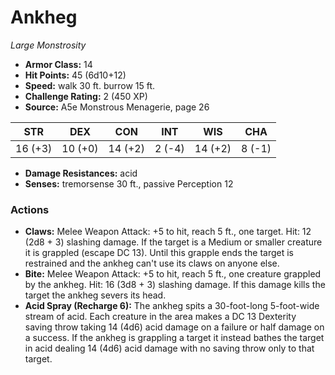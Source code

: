 # Ankheg

*Large* *Monstrosity*

- **Armor Class:** 14
- **Hit Points:** 45 (6d10+12)
- **Speed:** walk 30 ft. burrow 15 ft.
- **Challenge Rating:** 2 (450 XP)
- **Source:** A5e Monstrous Menagerie, page 26

| STR | DEX | CON | INT | WIS | CHA |
| --- | --- | --- | --- | --- | --- |
| 16 (+3) | 10 (+0) | 14 (+2) | 2 (-4) | 14 (+2) | 8 (-1) |

- **Damage Resistances:** acid
- **Senses:** tremorsense 30 ft., passive Perception 12

### Actions

- **Claws:** Melee Weapon Attack: +5 to hit, reach 5 ft., one target. Hit: 12 (2d8 + 3) slashing damage. If the target is a Medium or smaller creature  it is grappled (escape DC 13). Until this grapple ends  the target is restrained  and the ankheg can't use its claws on anyone else.
- **Bite:** Melee Weapon Attack: +5 to hit, reach 5 ft., one creature grappled by the ankheg. Hit: 16 (3d8 + 3) slashing damage. If this damage kills the target  the ankheg severs its head.
- **Acid Spray (Recharge 6):** The ankheg spits a 30-foot-long  5-foot-wide stream of acid. Each creature in the area makes a DC 13 Dexterity saving throw  taking 14 (4d6) acid damage on a failure or half damage on a success. If the ankheg is grappling a target  it instead bathes the target in acid  dealing 14 (4d6) acid damage with no saving throw only to that target.


